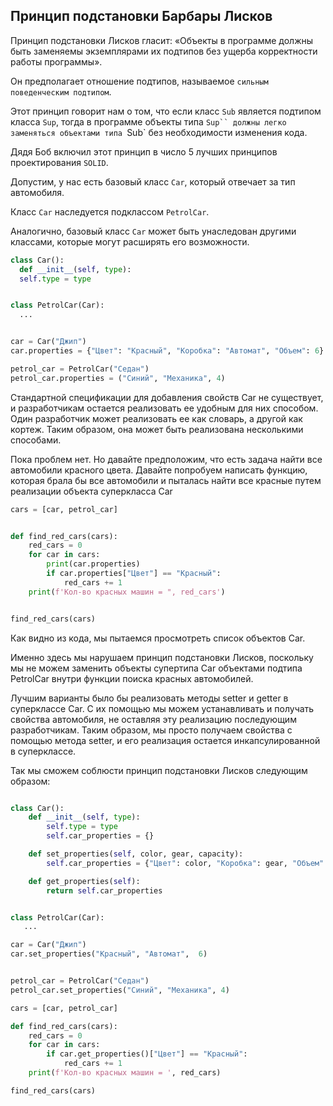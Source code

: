 ## Принцип подстановки Барбары Лисков

Принцип подстановки Лисков гласит: «Объекты в программе должны быть заменяемы экземплярами их подтипов без ущерба корректности работы программы».

Он предполагает отношение подтипов, называемое `сильным поведенческим подтипом`.

Этот принцип говорит нам о том, что если класс `Sub` является подтипом класса `Sup`, тогда в программе объекты типа `Sup`` должны легко заменяться объектами типа `Sub` без необходимости изменения кода.

Дядя Боб включил этот принцип в число 5 лучших принципов проектирования `SOLID`.

Допустим, у нас есть базовый класс `Car`, который отвечает за тип автомобиля.

Класс `Car` наследуется подклассом `PetrolCar`. 

Аналогично, базовый класс `Car` может быть унаследован другими классами, которые могут расширять его возможности.

```python
class Car():
  def __init__(self, type):
  self.type = type


class PetrolCar(Car):
  ...


car = Car("Джип")
car.properties = {"Цвет": "Красный", "Коробка": "Автомат", "Объем": 6}

petrol_car = PetrolCar("Седан")
petrol_car.properties = ("Синий", "Механика", 4)
```

Стандартной спецификации для добавления свойств Car не существует, и разработчикам остается реализовать ее удобным для них способом.
Один разработчик может реализовать ее как словарь, а другой как кортеж.
Таким образом, она может быть реализована несколькими способами.

Пока проблем нет. Но давайте предположим, что есть задача найти все автомобили красного цвета. Давайте попробуем написать функцию, которая брала бы все автомобили и пыталась найти все красные путем реализации объекта суперкласса Car

```python
cars = [car, petrol_car]


def find_red_cars(cars):
    red_cars = 0
    for car in cars:
        print(car.properties)
        if car.properties["Цвет"] == "Красный":
            red_cars += 1
    print(f'Кол-во красных машин = ", red_cars')


find_red_cars(cars)

```

Как видно из кода, мы пытаемся просмотреть список объектов Car. 

Именно здесь мы нарушаем принцип подстановки Лисков, поскольку мы не можем заменить объекты супертипа Car объектами подтипа PetrolCar внутри функции поиска красных автомобилей.

Лучшим варианты было бы реализовать методы setter и getter в суперклассе Car. С их помощью мы можем устанавливать и получать свойства автомобиля, не оставляя эту реализацию последующим разработчикам. Таким образом, мы просто получаем свойства с помощью метода setter, и его реализация остается инкапсулированной в суперклассе.

Так мы сможем соблюсти принцип подстановки Лисков следующим образом:

```python

class Car():
    def __init__(self, type):
        self.type = type
        self.car_properties = {}

    def set_properties(self, color, gear, capacity):
        self.car_properties = {"Цвет": color, "Коробка": gear, "Объем": capacity}

    def get_properties(self):
        return self.car_properties


class PetrolCar(Car):
   ...

car = Car("Джип")
car.set_properties("Красный", "Автомат",  6)


petrol_car = PetrolCar("Седан")
petrol_car.set_properties("Синий", "Механика", 4)

cars = [car, petrol_car]

def find_red_cars(cars):
    red_cars = 0
    for car in cars:       
        if car.get_properties()["Цвет"] == "Красный":
            red_cars += 1
    print(f'Кол-во красных машин = ', red_cars)

find_red_cars(cars)

```